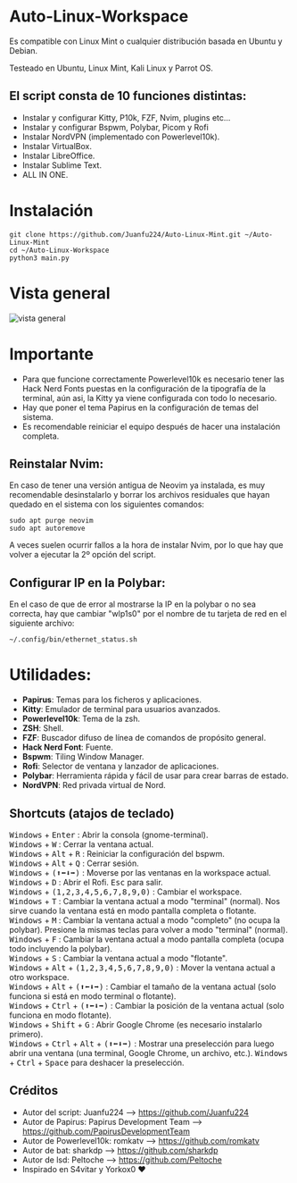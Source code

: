 # Auto-Linux-Workspace
Es compatible con Linux Mint o cualquier distribución basada en Ubuntu y Debian.

Testeado en Ubuntu, Linux Mint, Kali Linux y Parrot OS.

## El script consta de 10 funciones distintas:
- Instalar y configurar Kitty, P10k, FZF, Nvim, plugins etc...
- Instalar y configurar Bspwm, Polybar, Picom y Rofi
- Instalar NordVPN (implementado con Powerlevel10k).
- Instalar VirtualBox.
- Instalar LibreOffice.
- Instalar Sublime Text.
- ALL IN ONE.

# Instalación
```
git clone https://github.com/Juanfu224/Auto-Linux-Mint.git ~/Auto-Linux-Mint
cd ~/Auto-Linux-Workspace
python3 main.py
```


# Vista general
![vista general](https://raw.githubusercontent.com/Juanfu224/Auto-Linux-Mint/master/tools/Vista.png)

# Importante
- Para que funcione correctamente Powerlevel10k es necesario tener las Hack Nerd Fonts puestas en la configuración de la tipografía de la terminal, aún asi, la Kitty ya viene configurada con todo lo necesario.
- Hay que poner el tema Papirus en la configuración de temas del sistema.
- Es recomendable reiniciar el equipo después de hacer una instalación completa.

## Reinstalar Nvim:
En caso de tener una versión antigua de Neovim ya instalada, es muy recomendable desinstalarlo y borrar los archivos residuales que hayan quedado en el sistema con los siguientes comandos:
```
sudo apt purge neovim
sudo apt autoremove
```
A veces suelen ocurrir fallos a la hora de instalar Nvim, por lo que hay que volver a ejecutar la 2º opción del script. 

## Configurar IP en la Polybar:
En el caso de que de error al mostrarse la IP en la polybar o no sea correcta, hay que cambiar "wlp1s0" por el nombre de tu tarjeta de red en el siguiente archivo:
```
~/.config/bin/ethernet_status.sh 
```

# Utilidades:
- **Papirus**: Temas para los ficheros y aplicaciones.
- **Kitty**: Emulador de terminal para usuarios avanzados.
- **Powerlevel10k**: Tema de la zsh.
- **ZSH**: Shell.
- **FZF**: Buscador difuso de línea de comandos de propósito general.
- **Hack Nerd Font**: Fuente.
- **Bspwm**: Tiling Window Manager.
- **Rofi**: Selector de ventana y lanzador de aplicaciones.
- **Polybar**: Herramienta rápida y fácil de usar para crear barras de estado.
- **NordVPN**: Red privada virtual de Nord.

## Shortcuts (atajos de teclado)
<kbd>Windows</kbd> + <kbd>Enter</kbd> : Abrir la consola (gnome-terminal).  
<kbd>Windows</kbd> + <kbd>W</kbd> : Cerrar la ventana actual.  
<kbd>Windows</kbd> + <kbd>Alt</kbd> + <kbd>R</kbd> : Reiniciar la configuración del bspwm.  
<kbd>Windows</kbd> + <kbd>Alt</kbd> + <kbd>Q</kbd> : Cerrar sesión.  
<kbd>Windows</kbd> + <kbd>(⬆⬅⬇➡)</kbd> : Moverse por las ventanas en la workspace actual.  
<kbd>Windows</kbd> + <kbd>D</kbd> : Abrir el Rofi. <kbd>Esc</kbd> para salir.  
<kbd>Windows</kbd> + <kbd>(1,2,3,4,5,6,7,8,9,0)</kbd> : Cambiar el workspace.  
<kbd>Windows</kbd> + <kbd>T</kbd> : Cambiar la ventana actual a modo "terminal" (normal). Nos sirve cuando la ventana está en modo pantalla completa o flotante.  
<kbd>Windows</kbd> + <kbd>M</kbd> : Cambiar la ventana actual a modo "completo" (no ocupa la polybar). Presione la mismas teclas para volver a modo "terminal" (normal).  
<kbd>Windows</kbd> + <kbd>F</kbd> : Cambiar la ventana actual a modo pantalla completa (ocupa todo incluyendo la polybar).  
<kbd>Windows</kbd> + <kbd>S</kbd> : Cambiar la ventana actual a modo "flotante".  
<kbd>Windows</kbd> + <kbd>Alt</kbd> + <kbd>(1,2,3,4,5,6,7,8,9,0)</kbd> : Mover la ventana actual a otro workspace.  
<kbd>Windows</kbd> + <kbd>Alt</kbd> + <kbd>(⬆⬅⬇➡)</kbd> : Cambiar el tamaño de la ventana actual (solo funciona si está en modo terminal o flotante).  
<kbd>Windows</kbd> + <kbd>Ctrl</kbd> + <kbd>(⬆⬅⬇➡)</kbd> : Cambiar la posición de la ventana actual (solo funciona en modo flotante).  
<kbd>Windows</kbd> + <kbd>Shift</kbd> + <kbd>G</kbd> : Abrir Google Chrome (es necesario instalarlo primero).  
<kbd>Windows</kbd> + <kbd>Ctrl</kbd> + <kbd>Alt</kbd> + <kbd>(⬆⬅⬇➡)</kbd> : Mostrar una preselección para luego abrir una ventana (una terminal, Google Chrome, un archivo, etc.). <kbd>Windows</kbd> + <kbd>Ctrl</kbd> + <kbd>Space</kbd> para deshacer la preselección.

## Créditos
- Autor del script: Juanfu224 --> https://github.com/Juanfu224
- Autor de Papirus: Papirus Development Team --> https://github.com/PapirusDevelopmentTeam
- Autor de Powerlevel10k: romkatv --> https://github.com/romkatv
- Autor de bat: sharkdp --> https://github.com/sharkdp
- Autor de lsd: Peltoche --> https://github.com/Peltoche
- Inspirado en S4vitar y Yorkox0 ❤️
